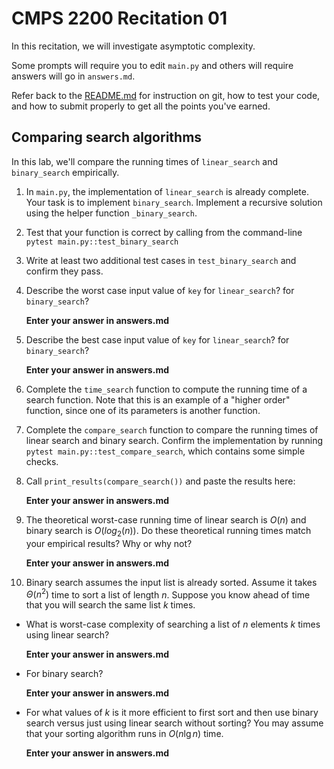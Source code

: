 # CMPS 2200  Recitation 01

In this recitation, we will investigate asymptotic complexity. 

Some prompts will require you to edit `main.py` and others will require answers will go in `answers.md`.

Refer back to the [README.md](README.md) for instruction on git, how to test your code, and how to submit properly to get all the points you've earned.

## Comparing search algorithms

In this lab, we'll compare the running times of `linear_search` and `binary_search` empirically.

1. In `main.py`, the implementation of `linear_search` is already complete. Your task is to implement `binary_search`. Implement a recursive solution using the helper function `_binary_search`. 

2. Test that your function is correct by calling from the command-line `pytest main.py::test_binary_search`

3. Write at least two additional test cases in `test_binary_search` and confirm they pass.

4. Describe the worst case input value of `key` for `linear_search`? for `binary_search`? 

    **Enter your answer in answers.md**

5. Describe the best case input value of `key` for `linear_search`? for `binary_search`? 

    **Enter your answer in answers.md**

6. Complete the `time_search` function to compute the running time of a search function. Note that this is an example of a "higher order" function, since one of its parameters is another function.

7. Complete the `compare_search` function to compare the running times of linear search and binary search. Confirm the implementation by running `pytest main.py::test_compare_search`, which contains some simple checks.

8. Call `print_results(compare_search())` and paste the results here:

    **Enter your answer in answers.md**

9. The theoretical worst-case running time of linear search is $O(n)$ and binary search is $O(log_2(n))$. Do these theoretical running times match your empirical results? Why or why not?

    **Enter your answer in answers.md**

10. Binary search assumes the input list is already sorted. Assume it takes $\Theta(n^2)$ time to sort a list of length $n$. Suppose you know ahead of time that you will search the same list $k$ times. 
  + What is worst-case complexity of searching a list of $n$ elements $k$ times using linear search? 
  
      **Enter your answer in answers.md**
  + For binary search? 
  
      **Enter your answer in answers.md**
  + For what values of $k$ is it more efficient to first sort and then use binary search versus just using linear search without sorting? You may assume that your sorting algorithm runs in $O(n \lg n)$ time.
  
      **Enter your answer in answers.md**
